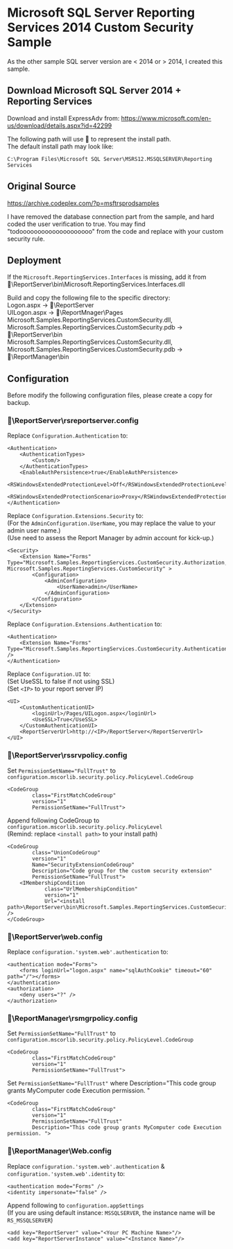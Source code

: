 # Microsoft SQL Server Reporting Services 2014 Custom Security Sample
As the other sample SQL server version are < 2014 or > 2014, I created this sample.

## Download Microsoft SQL Server 2014 + Reporting Services
Download and install ExpressAdv from:
https://www.microsoft.com/en-us/download/details.aspx?id=42299

The following path will use &#x1F538; to represent the install path.\
The default install path may look like:
```
C:\Program Files\Microsoft SQL Server\MSRS12.MSSQLSERVER\Reporting Services
```

## Original Source
https://archive.codeplex.com/?p=msftrsprodsamples

I have removed the database connection part from the sample, and hard coded the user verification to true. You may find "todoooooooooooooooooooo" from the code and replace with your custom security rule.

## Deployment
If the `Microsoft.ReportingServices.Interfaces` is missing, add it from &#x1F538;\ReportServer\bin\Microsoft.ReportingServices.Interfaces.dll

Build and copy the following file to the specific directory:\
Logon.aspx -> &#x1F538;\ReportServer\
UILogon.aspx -> &#x1F538;\ReportMnager\Pages\
Microsoft.Samples.ReportingServices.CustomSecurity.dll, Microsoft.Samples.ReportingServices.CustomSecurity.pdb -> &#x1F538;\ReportServer\bin\
Microsoft.Samples.ReportingServices.CustomSecurity.dll, Microsoft.Samples.ReportingServices.CustomSecurity.pdb -> &#x1F538;\ReportManager\bin

## Configuration
Before modify the following configuration files, please create a copy for backup.

### &#x1F538;\ReportServer\rsreportserver.config
Replace `Configuration.Authentication` to:
```
<Authentication>
    <AuthenticationTypes>
        <Custom/>
    </AuthenticationTypes>
    <EnableAuthPersistence>true</EnableAuthPersistence>
    <RSWindowsExtendedProtectionLevel>Off</RSWindowsExtendedProtectionLevel>
    <RSWindowsExtendedProtectionScenario>Proxy</RSWindowsExtendedProtectionScenario>
</Authentication>
```

Replace `Configuration.Extensions.Security` to:\
(For the `AdminConfiguration.UserName`, you may replace the value to your admin user name.)\
(Use need to assess the Report Manager by admin account for kick-up.)
```
<Security>
    <Extension Name="Forms" Type="Microsoft.Samples.ReportingServices.CustomSecurity.Authorization, Microsoft.Samples.ReportingServices.CustomSecurity" >
        <Configuration>
            <AdminConfiguration>
                <UserName>admin</UserName>
            </AdminConfiguration>
        </Configuration>
    </Extension>
</Security>
```

Replace `Configuration.Extensions.Authentication` to:
```
<Authentication>
    <Extension Name="Forms" Type="Microsoft.Samples.ReportingServices.CustomSecurity.AuthenticationExtension,Microsoft.Samples.ReportingServices.CustomSecurity" />
</Authentication>
```

Replace `Configuration.UI` to:\
(Set UseSSL to false if not using SSL)\
(Set `<IP>` to your report server IP)
```
<UI>
    <CustomAuthenticationUI>
        <loginUrl>/Pages/UILogon.aspx</loginUrl>
        <UseSSL>True</UseSSL>
    </CustomAuthenticationUI>
    <ReportServerUrl>http://<IP>/ReportServer</ReportServerUrl>
</UI>
```

### &#x1F538;\ReportServer\rssrvpolicy.config
Set `PermissionSetName="FullTrust"` to `configuration.mscorlib.security.policy.PolicyLevel.CodeGroup`
```
<CodeGroup
        class="FirstMatchCodeGroup"
        version="1"
        PermissionSetName="FullTrust">
```

Append following CodeGroup to `configuration.mscorlib.security.policy.PolicyLevel`\
(Remind: replace `<install path>` to your install path)
```
<CodeGroup
        class="UnionCodeGroup"
        version="1"
        Name="SecurityExtensionCodeGroup"
        Description="Code group for the custom security extension"
        PermissionSetName="FullTrust">
    <IMembershipCondition
            class="UrlMembershipCondition"
            version="1"
            Url="<install path>\ReportServer\bin\Microsoft.Samples.ReportingServices.CustomSecurity.dll" />
</CodeGroup>
```

### &#x1F538;\ReportServer\web.config
Replace `configuration.'system.web'.authentication` to:
```
<authentication mode="Forms">
    <forms loginUrl="logon.aspx" name="sqlAuthCookie" timeout="60" path="/"></forms>
</authentication>
<authorization>
    <deny users="?" />
</authorization>
```

### &#x1F538;\ReportManager\rsmgrpolicy.config
Set `PermissionSetName="FullTrust"` to `configuration.mscorlib.security.policy.PolicyLevel.CodeGroup`
```
<CodeGroup 
        class="FirstMatchCodeGroup"
        version="1"
        PermissionSetName="FullTrust">
```

Set `PermissionSetName="FullTrust"` where Description="This code group grants MyComputer code Execution permission. "
```
<CodeGroup 
        class="FirstMatchCodeGroup" 
        version="1" 
        PermissionSetName="FullTrust"
        Description="This code group grants MyComputer code Execution permission. ">
```

### &#x1F538;\ReportManager\Web.config
Replace `configuration.'system.web'.authentication` & `configuration.'system.web'.identity` to:
```
<authentication mode="Forms" />
<identity impersonate="false" />
```
Append following to `configuration.appSettings`\
(If you are using default instance: `MSSQLSERVER`, the instance name will be `RS_MSSQLSERVER`)
```
<add key="ReportServer" value="<Your PC Machine Name>"/>
<add key="ReportServerInstance" value="<Instance Name>"/>
```
